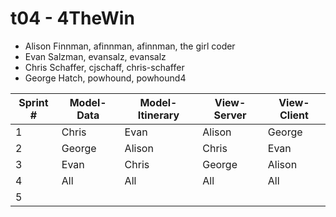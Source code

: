 # t04 - 4TheWin
* Alison Finnman, afinnman, afinnman, the girl coder
* Evan Salzman, evansalz, evansalz
* Chris Schaffer, cjschaff, chris-schaffer
* George Hatch, powhound, powhound4

Sprint # | Model-Data | Model-Itinerary | View-Server | View-Client
-------- | ---------- | --------------- | ----------- | -----------
1 | Chris |Evan |Alison | George
2 | George | Alison | Chris | Evan
3 | Evan | Chris | George | Alison
4 | All | All | All | All
5 |
